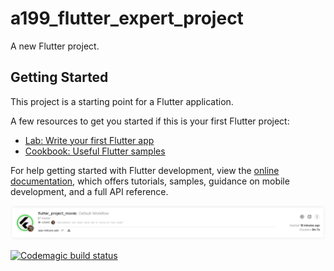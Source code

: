 # a199_flutter_expert_project

A new Flutter project.

## Getting Started

This project is a starting point for a Flutter application.

A few resources to get you started if this is your first Flutter project:

- [Lab: Write your first Flutter app](https://docs.flutter.dev/get-started/codelab)
- [Cookbook: Useful Flutter samples](https://docs.flutter.dev/cookbook)

For help getting started with Flutter development, view the
[online documentation](https://docs.flutter.dev/), which offers tutorials,
samples, guidance on mobile development, and a full API reference.

![Screenshot](assets/ci-build.png)

[![Codemagic build status](https://api.codemagic.io/apps/64f3190ce8fcfbf58cc29d1b/64f3190ce8fcfbf58cc29d1a/status_badge.svg)](https://codemagic.io/apps/64f3190ce8fcfbf58cc29d1b/64f3190ce8fcfbf58cc29d1a/latest_build)
